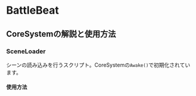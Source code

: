 # BattleBeat
## CoreSystemの解説と使用方法
### SceneLoader
シーンの読み込みを行うスクリプト。CoreSystemの`Awake()`で初期化されています。

#### 使用方法
